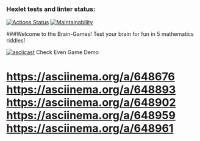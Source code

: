 ### Hexlet tests and linter status:
[![Actions Status](https://github.com/raga73/frontend-project-44/actions/workflows/hexlet-check.yml/badge.svg)](https://github.com/raga73/frontend-project-44/actions)
[![Maintainability](https://api.codeclimate.com/v1/badges/9e67348945c09e131684/maintainability)](https://codeclimate.com/github/raga73/frontend-project-44/maintainability)

###Welcome to the Brain-Games!
Test your brain for fun in 5 mathematics riddles!


[![asciicast](https://asciinema.org/a/648676.svg)](https://asciinema.org/a/648676)
Check Even Game Demo



https://asciinema.org/a/648676
https://asciinema.org/a/648893
https://asciinema.org/a/648902
https://asciinema.org/a/648959
https://asciinema.org/a/648961
=======
